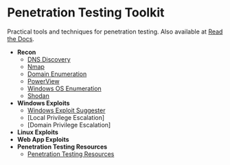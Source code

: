 # Penetration Testing Toolkit

Practical tools and techniques for penetration testing. Also available at [Read the Docs](https://penetration-testing.readthedocs.io/).

* __Recon__
  * [DNS Discovery](/docs/source/DNS-Discovery.md)
  * [Nmap](/docs/source/Nmap.md)
  * [Domain Enumeration](/docs/source/Domain-Enumeration.md)
  * [PowerView](/docs/source/PowerView.md)
  * [Windows OS Enumeration](/docs/source/Windows-OS-Enumeration.md)
  * [Shodan](/docs/source/Shodan.md)
* __Windows Exploits__
  * [Windows Exploit Suggester](/docs/source/Windows-Exploit-Suggester.md)
  * [Local Privilege Escalation]
  * [Domain Privilege Escalation]
* __Linux Exploits__
* __Web App Exploits__
* __Penetration Testing Resources__
  * [Penetration Testing Resources](/docs/source/Penetration-Testing-Resources.md)